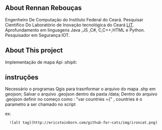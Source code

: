 
## About Rennan Rebouças

Engenheiro De Computação do Instituto Federal do Ceará.
Pesquisar Cientifíco Do Laboratório de Inovação tecnológica do Ceará [LIT](http://lit.ifce.edu.br/).
Aprofundamento em linguagens Java ,JS ,C#, C,C++,HTML e Python.
Pesquisador em Segurança IOT.

## About This project
Implementação de mapa Api :shipit:

##  instruções

Necessário o programas Qgis para trasnformar o arquivo do mapa .shp em geojson;
Salvar o arquivo .geojson dentro da pasta /data;
Dentro do arquivo .geojson definir no começo como : "var countries ={" , countries é o parametro a ser chamado no script


ex:  <script>
      var map = L.map('map').setView([43.8476,18.3564],13);
      var countriesLayer= L.geoJson(countries).addTo(map);
      </script>









      ![alt tag](http://ericsteinborn.com/github-for-cats/img/ironcat.png)
